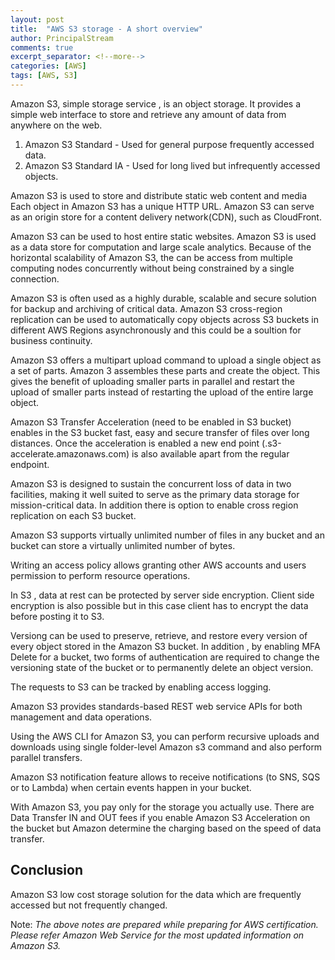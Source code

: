 ```yaml
---
layout: post
title:  "AWS S3 storage - A short overview"
author: PrincipalStream
comments: true
excerpt_separator: <!--more-->
categories: [AWS]
tags: [AWS, S3]
---
```


Amazon S3, simple storage service , is an object storage. It provides a simple web interface to store and retrieve any amount of data from anywhere on the web.

<!--more-->

1. Amazon S3 Standard - Used for general purpose frequently accessed data.
2. Amazon S3 Standard IA - Used for long lived but infrequently accessed objects.

Amazon S3 is used to store and distribute static web content and media
Each object in Amazon S3 has a unique HTTP URL. 
Amazon S3 can serve as an origin store for a content delivery network(CDN), such as CloudFront.

Amazon S3 can be used to host entire static websites.
Amazon S3 is used as a data store for computation and large scale analytics. Because of the horizontal scalability of Amazon S3, the can be access from multiple computing nodes concurrently without being constrained by a single connection.

Amazon S3 is often used as a highly durable, scalable and secure solution for backup and archiving of critical data. 
Amazon S3 cross-region replication can be used to automatically copy objects across S3 buckets in different AWS Regions asynchronously and this could be a soultion for business continuity.

Amazon S3 offers a multipart upload command to upload a single object as a set of parts. Amazon 3 assembles these parts and create the object. This gives the benefit of uploading smaller parts in parallel and restart the upload of smaller parts instead of restarting the upload of the entire large object.

Amazon S3 Transfer Acceleration (need to be enabled in S3 bucket) enables in the S3 bucket fast, easy and secure transfer of files over long distances. Once the acceleration is enabled a new end point (<bucketname>.s3-accelerate.amazonaws.com) is also available apart from the regular endpoint.

Amazon S3 is designed to sustain the concurrent loss of data in two facilities, making it well suited to serve as the primary data storage for mission-critical data. In addition there is option to enable cross region replication on each S3 bucket.

Amazon S3 supports virtually unlimited number of files in any bucket and an bucket can store a virtually unlimited number of bytes.

Writing an access policy allows granting other AWS accounts and users permission to perform resource operations.

In S3 , data at rest can be protected by server side encryption. Client side encryption is also possible but in this case client has to encrypt the data before posting it to S3.

Versiong can be used to preserve, retrieve, and restore every version of every object stored in the Amazon S3 bucket. In addition , by enabling MFA Delete for a bucket, two forms of authentication are required to change the versioning state of the bucket or to permanently delete an object version.

The requests to S3 can be tracked by enabling access logging.

Amazon S3 provides standards-based REST web service APIs for both management and data operations.

Using the AWS CLI for Amazon S3, you can perform recursive uploads and downloads using single folder-level Amazon s3 command and also perform parallel transfers.

Amazon S3 notification feature allows to receive notifications (to SNS, SQS or to Lambda) when certain events happen in your bucket.

With Amazon S3, you pay only for the storage you actually use. There are Data Transfer IN and OUT fees if you enable Amazon S3 Acceleration on the bucket but Amazon determine the charging based on the speed of data transfer.

## Conclusion

Amazon S3 low cost storage solution for the data which are frequently accessed but not frequently changed.

Note: *The above notes are prepared while preparing for AWS certification. Please refer Amazon Web Service for the most updated information on Amazon S3.*
